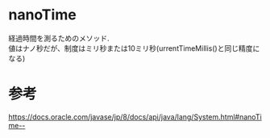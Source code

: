# nanoTime
経過時間を測るためのメソッド.  
値はナノ秒だが、制度はミリ秒または10ミリ秒(urrentTimeMillis()と同じ精度になる)  


# 参考
https://docs.oracle.com/javase/jp/8/docs/api/java/lang/System.html#nanoTime--

